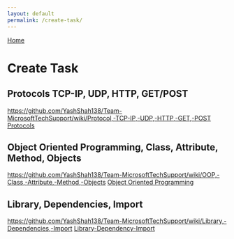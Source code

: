 ```yaml
--- 
layout: default
permalink: /create-task/
---
```

[Home](index)


# Create Task
## Protocols TCP-IP, UDP, HTTP, GET/POST
https://github.com/YashShah138/Team-MicrosoftTechSupport/wiki/Protocol,-TCP-IP,-UDP,-HTTP,-GET,-POST 
<a href="https://github.com/YashShah138/Team-MicrosoftTechSupport/wiki/Protocol,-TCP-IP,-UDP,-HTTP,-GET,-POST">Protocols</a>

## Object Oriented Programming, Class, Attribute, Method, Objects
https://github.com/YashShah138/Team-MicrosoftTechSupport/wiki/OOP,-Class,-Attribute,-Method,-Objects
<a href="https://github.com/YashShah138/Team-MicrosoftTechSupport/wiki/OOP,-Class,-Attribute,-Method,-Objects">Object Oriented Programming</a>

## Library, Dependencies, Import
https://github.com/YashShah138/Team-MicrosoftTechSupport/wiki/Library,-Dependencies,-Import
<a href="https://github.com/YashShah138/Team-MicrosoftTechSupport/wiki/Library,-Dependencies,-Import">Library-Dependency-Import</a>

